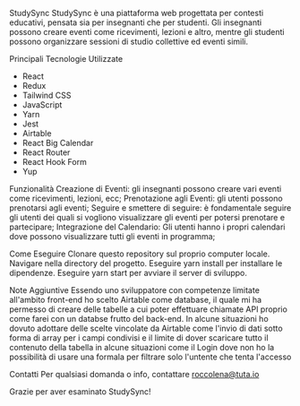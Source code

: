 StudySync
StudySync è una piattaforma web progettata per contesti educativi, pensata sia per insegnanti che per studenti. Gli insegnanti possono creare eventi come ricevimenti, lezioni e altro, mentre gli studenti possono organizzare sessioni di studio collettive ed eventi simili. 

Principali Tecnologie Utilizzate
- React
- Redux
- Tailwind CSS
- JavaScript
- Yarn
- Jest
- Airtable
- React Big Calendar
- React Router
- React Hook Form
- Yup

Funzionalità
Creazione di Eventi: gli insegnanti possono creare vari eventi come ricevimenti, lezioni, ecc;
Prenotazione agli Eventi: gli utenti possono prenotarsi agli eventi;
Seguire e smettere di seguire: è fondamentale seguire gli utenti dei quali si vogliono visualizzare gli eventi per potersi prenotare e partecipare;
Integrazione del Calendario: Gli utenti hanno i propri calendari dove possono visualizzare tutti gli eventi in programma;

Come Eseguire
Clonare questo repository sul proprio computer locale.
Navigare nella directory del progetto.
Eseguire yarn install per installare le dipendenze.
Eseguire yarn start per avviare il server di sviluppo.

Note Aggiuntive
Essendo uno sviluppatore con competenze limitate all'ambito front-end ho scelto Airtable come database, il quale mi ha permesso di creare delle tabelle a cui poter effettuare chiamate API proprio come farei con un databse frutto del back-end.
In alcune situazioni ho dovuto adottare delle scelte vincolate da Airtable come l'invio di dati sotto forma di array per i campi condivisi e il limite di dover scaricare tutto il contenuto della tabella in alcune situazioni come il Login dove non ho la possibilità di usare una formala per filtrare solo l'untente che tenta l'accesso

Contatti
Per qualsiasi domanda o info, contattare roccolena@tuta.io

Grazie per aver esaminato StudySync!
